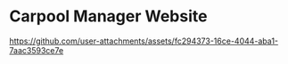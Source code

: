 # Carpool Manager Website

https://github.com/user-attachments/assets/fc294373-16ce-4044-aba1-7aac3593ce7e

